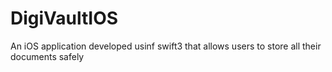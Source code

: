 # DigiVaultIOS

An iOS application developed usinf swift3 that allows users to store all their documents safely
